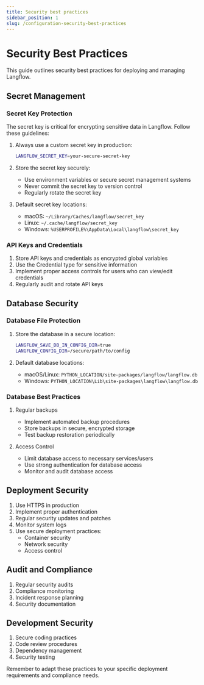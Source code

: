 ```yaml
---
title: Security best practices
sidebar_position: 1
slug: /configuration-security-best-practices
---
```


# Security Best Practices

This guide outlines security best practices for deploying and managing Langflow.

## Secret Management

### Secret Key Protection

The secret key is critical for encrypting sensitive data in Langflow. Follow these guidelines:

1. Always use a custom secret key in production:

   ```bash
   LANGFLOW_SECRET_KEY=your-secure-secret-key
   ```

2. Store the secret key securely:

   - Use environment variables or secure secret management systems
   - Never commit the secret key to version control
   - Regularly rotate the secret key

3. Default secret key locations:
   - macOS: `~/Library/Caches/langflow/secret_key`
   - Linux: `~/.cache/langflow/secret_key`
   - Windows: `%USERPROFILE%\AppData\Local\langflow\secret_key`

### API Keys and Credentials

1. Store API keys and credentials as encrypted global variables
2. Use the Credential type for sensitive information
3. Implement proper access controls for users who can view/edit credentials
4. Regularly audit and rotate API keys

## Database Security

### Database File Protection

1. Store the database in a secure location:

   ```bash
   LANGFLOW_SAVE_DB_IN_CONFIG_DIR=true
   LANGFLOW_CONFIG_DIR=/secure/path/to/config
   ```

2. Default database locations:
   - macOS/Linux: `PYTHON_LOCATION/site-packages/langflow/langflow.db`
   - Windows: `PYTHON_LOCATION\Lib\site-packages\langflow\langflow.db`

### Database Best Practices

1. Regular backups

   - Implement automated backup procedures
   - Store backups in secure, encrypted storage
   - Test backup restoration periodically

2. Access Control
   - Limit database access to necessary services/users
   - Use strong authentication for database access
   - Monitor and audit database access

## Deployment Security

1. Use HTTPS in production
2. Implement proper authentication
3. Regular security updates and patches
4. Monitor system logs
5. Use secure deployment practices:
   - Container security
   - Network security
   - Access control

## Audit and Compliance

1. Regular security audits
2. Compliance monitoring
3. Incident response planning
4. Security documentation

## Development Security

1. Secure coding practices
2. Code review procedures
3. Dependency management
4. Security testing

Remember to adapt these practices to your specific deployment requirements and compliance needs.
